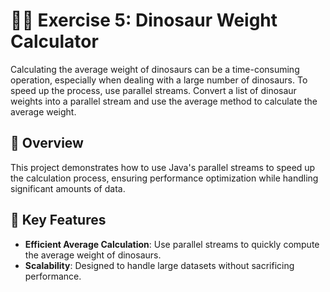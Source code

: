 # 🏋️‍♂️ Exercise 5: Dinosaur Weight Calculator

Calculating the average weight of dinosaurs can be a time-consuming operation, especially
when dealing with a large number of dinosaurs. To speed up the process, use parallel streams.
Convert a list of dinosaur weights into a parallel stream and use the average method to calculate
the average weight.

## 📖 Overview

This project demonstrates how to use Java's parallel streams to speed up the calculation process, ensuring performance optimization while handling significant amounts of data.

## 🔑 Key Features

- **Efficient Average Calculation**: Use parallel streams to quickly compute the average weight of dinosaurs.
- **Scalability**: Designed to handle large datasets without sacrificing performance.
